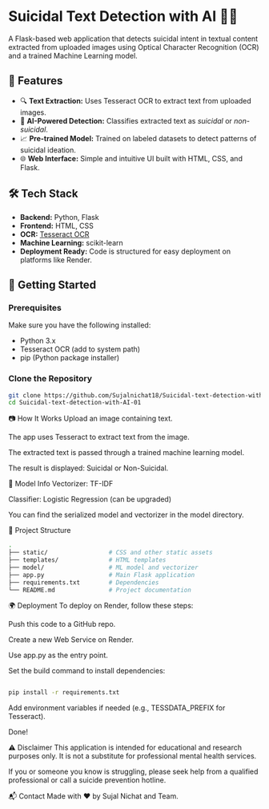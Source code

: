 # Suicidal Text Detection with AI 🧠🛑

A Flask-based web application that detects suicidal intent in textual content extracted from uploaded images using Optical Character Recognition (OCR) and a trained Machine Learning model.

## 🧩 Features

- 🔍 **Text Extraction:** Uses Tesseract OCR to extract text from uploaded images.
- 🧠 **AI-Powered Detection:** Classifies extracted text as *suicidal* or *non-suicidal*.
- 📈 **Pre-trained Model:** Trained on labeled datasets to detect patterns of suicidal ideation.
- 🌐 **Web Interface:** Simple and intuitive UI built with HTML, CSS, and Flask.

## 🛠️ Tech Stack

- **Backend:** Python, Flask
- **Frontend:** HTML, CSS
- **OCR:** [Tesseract OCR](https://github.com/tesseract-ocr/tesseract)
- **Machine Learning:** scikit-learn
- **Deployment Ready:** Code is structured for easy deployment on platforms like Render.

## 🚀 Getting Started

### Prerequisites

Make sure you have the following installed:

- Python 3.x
- Tesseract OCR (add to system path)
- pip (Python package installer)

### Clone the Repository

```bash
git clone https://github.com/Sujalnichat18/Suicidal-text-detection-with-AI-01.git
cd Suicidal-text-detection-with-AI-01

```
📷 How It Works
Upload an image containing text.

The app uses Tesseract to extract text from the image.

The extracted text is passed through a trained machine learning model.

The result is displayed: Suicidal or Non-Suicidal.

🧪 Model Info
Vectorizer: TF-IDF

Classifier: Logistic Regression (can be upgraded)

You can find the serialized model and vectorizer in the model directory.

📁 Project Structure
```bash
.
├── static/                 # CSS and other static assets
├── templates/              # HTML templates
├── model/                  # ML model and vectorizer
├── app.py                  # Main Flask application
├── requirements.txt        # Dependencies
└── README.md               # Project documentation

```

🌍 Deployment
To deploy on Render, follow these steps:

Push this code to a GitHub repo.

Create a new Web Service on Render.

Use app.py as the entry point.

Set the build command to install dependencies:

```bash

pip install -r requirements.txt

```

Add environment variables if needed (e.g., TESSDATA_PREFIX for Tesseract).

Done!

⚠️ Disclaimer
This application is intended for educational and research purposes only. It is not a substitute for professional mental health services.

If you or someone you know is struggling, please seek help from a qualified professional or call a suicide prevention hotline.

📬 Contact
Made with ❤️ by Sujal Nichat and Team.

